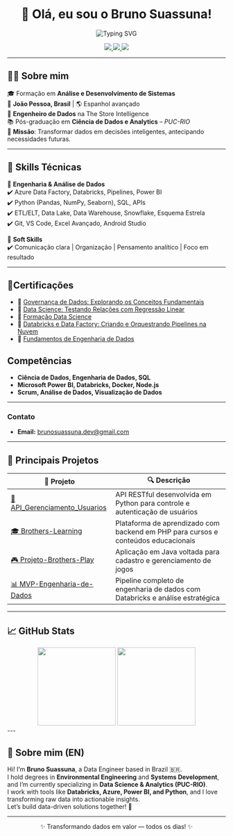 <h1 align="center">👋 Olá, eu sou o Bruno Suassuna!</h1>

<p align="center">
  <img src="https://readme-typing-svg.demolab.com?font=Fira+Code&weight=500&pause=1200&color=FFB000&center=true&vCenter=true&width=550&lines=Engenheiro+de+Dados+na+The+Store+Intelligence;Cientista+de+Dados+em+formação+%F0%9F%93%96;Transformando+dados+em+decisões+estratégicas;Amante+de+tecnologia+e+resolução+de+problemas;Explorando+Azure%2C+Databricks+e+Big+Data+%F0%9F%9A%80" alt="Typing SVG" />
</p>

<p align="center">
  <a href="https://beacons.ai/brunosuassuna" target="_blank">
    <img src="https://img.shields.io/badge/Portfólio-FFB000?style=for-the-badge&logo=react&logoColor=white" />
  </a>
  <a href="www.linkedin.com/in/bruno-suassuna-698aa7235" target="_blank">
    <img src="https://img.shields.io/badge/LinkedIn-0A66C2?style=for-the-badge&logo=linkedin&logoColor=white" />
  </a>
  <a href="mailto:brunosuassuna.dev@gmail.com" target="_blank">
    <img src="https://img.shields.io/badge/Email-7B7B7B?style=for-the-badge&logo=gmail&logoColor=white" />
  </a>
</p>


---

## 🧑‍💻 Sobre mim

🎓 Formação em **Análise e Desenvolvimento de Sistemas**  
📍 **João Pessoa, Brasil** | 🌎 Espanhol avançado  
💼 **Engenheiro de Dados** na The Store Intelligence  
📚 Pós-graduação em **Ciência de Dados e Analytics** – *PUC-RIO*  
🎯 **Missão**: Transformar dados em decisões inteligentes, antecipando necessidades futuras.


---

## 🧠 Skills Técnicas

💼 **Engenharia & Análise de Dados**  
✔️ Azure Data Factory, Databricks, Pipelines, Power BI  
✔️ Python (Pandas, NumPy, Seaborn), SQL, APIs  
✔️ ETL/ELT, Data Lake, Data Warehouse, Snowflake, Esquema Estrela  
✔️ Git, VS Code, Excel Avançado, Android Studio

🧩 **Soft Skills**  
✔️ Comunicação clara | Organização | Pensamento analítico | Foco em resultado

---

## 📜Certificações

- 🌟 [Governança de Dados: Explorando os Conceitos Fundamentais](https://www.alura.com.br/certificados/2dcf795f-f659-4eae-b4d3-1824b8575e0c) 
- 🌟 [Data Science: Testando Relações com Regressão Linear](https://www.alura.com.br/certificados/616d92b5-d324-4b61-937c-e90d710cf3a0)  
- 🌟 [Formação Data Science](https://www.alura.com.br/certificados/5b4e3bf7-0adf-4a17-8aa7-6455fe7cdee1)  
- 🌟 [Databricks e Data Factory: Criando e Orquestrando Pipelines na Nuvem](https://www.alura.com.br/certificados/f7f1b321-c941-400f-9e69-b0884846dddd) 
- 🌟 [Fundamentos de Engenharia de Dados](https://www.datascienceacademy.com.br/certificados/6400288ed95562f1e20b5169)

## Competências

- **Ciência de Dados, Engenharia de Dados, SQL**  
- **Microsoft Power BI, Databricks, Docker, Node.js**  
- **Scrum, Análise de Dados, Visualização de Dados**

---

### Contato
- **Email:** [brunosuassuna.dev@gmail.com](mailto:brunosuassuna.dev@gmail.com)


---

## 🚀 Principais Projetos

| 💼 Projeto | 🔍 Descrição |
|-----------|-------------|
| [🔐 API_Gerenciamento_Usuarios](https://github.com/brunosuassuna/API_Gerenciamento_Usuarios) | API RESTful desenvolvida em Python para controle e autenticação de usuários |
| [🎓 Brothers-Learning](https://github.com/brunosuassuna/Brothers-Learning) | Plataforma de aprendizado com backend em PHP para cursos e conteúdos educacionais |
| [🎮 Projeto-Brothers-Play](https://github.com/brunosuassuna/Projeto-Brothers-Play) | Aplicação em Java voltada para cadastro e gerenciamento de jogos |
| [📊 MVP-Engenharia-de-Dados](https://github.com/brunosuassuna/MVP-Engenharia-de-Dados) | Pipeline completo de engenharia de dados com Databricks e análise estratégica |


---

## 📈 GitHub Stats

<div align="center">
  <img height="180em" src="https://github-readme-stats.vercel.app/api?username=brunosuassuna&show_icons=true&theme=dracula&include_all_commits=true&count_private=true"/>
  <img height="180em" src="https://github-readme-stats.vercel.app/api/top-langs/?username=brunosuassuna&layout=compact&langs_count=10&theme=dracula"/>
</div>
---

## 🌟 Sobre mim (EN)

Hi! I’m **Bruno Suassuna**, a Data Engineer based in Brazil 🇧🇷.  
I hold degrees in **Environmental Engineering** and **Systems Development**, and I’m currently specializing in **Data Science & Analytics (PUC-RIO)**.  
I work with tools like **Databricks, Azure, Power BI, and Python**, and I love transforming raw data into actionable insights.  
Let’s build data-driven solutions together! 🚀

---

<p align="center">✨ Transformando dados em valor — todos os dias! ✨</p>
